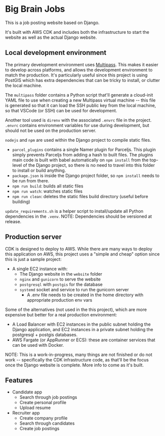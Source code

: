 # Big Brain Jobs

This is a job posting website based on Django.

It's built with AWS CDK and includes both the infrastructure to start the website as well as the actual Django website.

## Local development environment
The primary development environment uses [Multipass](https://multipass.run). This makes it easier to develop across platforms, and allows the development environment to match the production. It's particularly useful since this project is using PostGIS which has extra dependencies that can be tricky to install, or clutter the local machine.

The `multipass` folder contains a Python script that'll generate a cloud-init YAML file to use when creating a new Multipass virtual machine -- this file is generated so that it can load the SSH public key from the local machine, so that VSCode (or SSH) can be used for development.

Another tool used is `direnv` with the associated `.envrc` file in the project. `.envrc` contains environment variables for use during development, but should not be used on the production server.

`nodejs` and `npm` are used within the Django project to compile static files.
* `parcel_plugins` contains a single Namer plugin for Parceljs. This plugin simply prevents Parceljs from adding a hash to built files. The plugins main code is built with babel automatically on `npm install` from the top-level of the Django project, so there is no need to travel into this folder to install or build anything. 
* `package.json` is inside the Django project folder, so `npm install` needs to be run from there.
* `npm run build`: builds all static files
* `npm run watch`: watches static files
* `npm run clean`: deletes the static files build directory (useful before building)

`update_requirements.sh` is a helper script to install/update all Python dependencies in the `.venv`. NOTE: Dependencies should be versioned at release.

## Production server
CDK is designed to deploy to AWS. While there are many ways to deploy this application on AWS, this project uses a "simple and cheap" option since this is just a sample project:
* A single EC2 instance with:
   * The Django website in the `website` folder
   * `nginx` and `gunicorn` to serve the website
   * `postgresql` with `postgis` for the database
   * `systemd` socket and service to run the gunicorn server
      * A .env file needs to be created in the home directory with appropriate production env vars

Some of the alternatives (not used in the this project), which are more expensive but better for a real production environment:
* A Load Balancer with EC2 instances in the public subnet holding the Django application, and EC2 instances in a private subnet holding the postgresql + postgis databases.
* AWS Fargate (or AppRunner or ECS): these are container services that can be used with Docker.

NOTE: This is a work-in-progress, many things are not finished or do not work -- specifically the CDK infrastructure code, as that'll be the focus once the Django website is complete. More info to come as it's built.

## Features
 * Candidate app
    * Search through job postings
    * Create personal profile
    * Upload resume
 * Recruiter app
    * Create company profile
    * Search through candidates
    * Create job postings